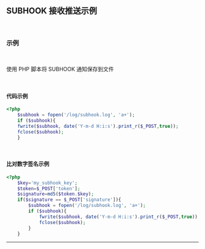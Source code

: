 ## SUBHOOK 接收推送示例

<br>

### **示例**

<br>

使用 PHP 脚本将 SUBHOOK 通知保存到文件

<br>

#### 代码示例


```php
<?php
    $subhook = fopen('/log/subhook.log', 'a+');
    if ($subhook){
    fwrite($subhook, date('Y-m-d H:i:s').print_r($_POST,true));
    fclose($subhook);
    }
```

<br>

#### 比对数字签名示例


```php
<?php
    $key='my_subhook_key';
    $token=$_POST['token'];
    $signature=md5($token.$key);
    if($signature == $_POST['signature']){
        $subhook = fopen('/log/subhook.log', 'a+');
        if ($subhook){
            fwrite($subhook, date('Y-m-d H:i:s').print_r($_POST,true));
            fclose($subhook);
        }
    }
```

------